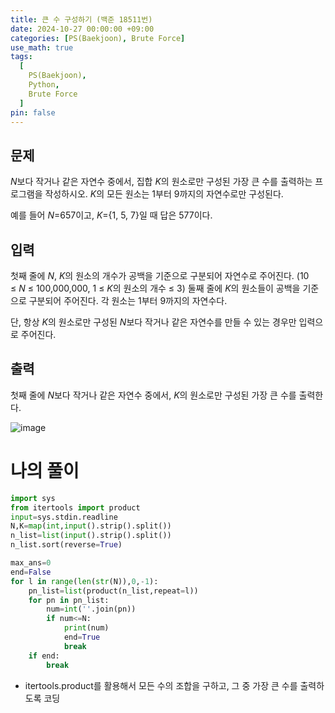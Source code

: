 ```yaml
---
title: 큰 수 구성하기 (백준 18511번)
date: 2024-10-27 00:00:00 +09:00
categories: [PS(Baekjoon), Brute Force]
use_math: true
tags:
  [
    PS(Baekjoon),
    Python,
    Brute Force
  ]
pin: false
---
```


## 문제

*N*보다 작거나 같은 자연수 중에서, 집합 *K*의 원소로만 구성된 가장 큰 수를 출력하는 프로그램을 작성하시오. *K*의 모든 원소는 1부터 9까지의 자연수로만 구성된다.

예를 들어 *N*=657이고, *K*={1, 5, 7}일 때 답은 577이다.

## 입력

첫째 줄에 *N*, *K*의 원소의 개수가 공백을 기준으로 구분되어 자연수로 주어진다. (10 ≤ *N* ≤ 100,000,000, 1 ≤ *K*의 원소의 개수 ≤ 3) 둘째 줄에 *K*의 원소들이 공백을 기준으로 구분되어 주어진다. 각 원소는 1부터 9까지의 자연수다.

단, 항상 *K*의 원소로만 구성된 *N*보다 작거나 같은 자연수를 만들 수 있는 경우만 입력으로 주어진다.

## 출력

첫째 줄에 *N*보다 작거나 같은 자연수 중에서, *K*의 원소로만 구성된 가장 큰 수를 출력한다.

![image](https://github.com/user-attachments/assets/9a33bdd5-e2e6-4396-94d1-57b3f46018b0)

# 나의 풀이

```python
import sys
from itertools import product
input=sys.stdin.readline
N,K=map(int,input().strip().split())
n_list=list(input().strip().split())
n_list.sort(reverse=True)

max_ans=0
end=False
for l in range(len(str(N)),0,-1):
    pn_list=list(product(n_list,repeat=l))
    for pn in pn_list:
        num=int(''.join(pn))
        if num<=N:
            print(num)
            end=True
            break
    if end:
        break
```

- itertools.product를 활용해서 모든 수의 조합을 구하고, 그 중 가장 큰 수를 출력하도록 코딩